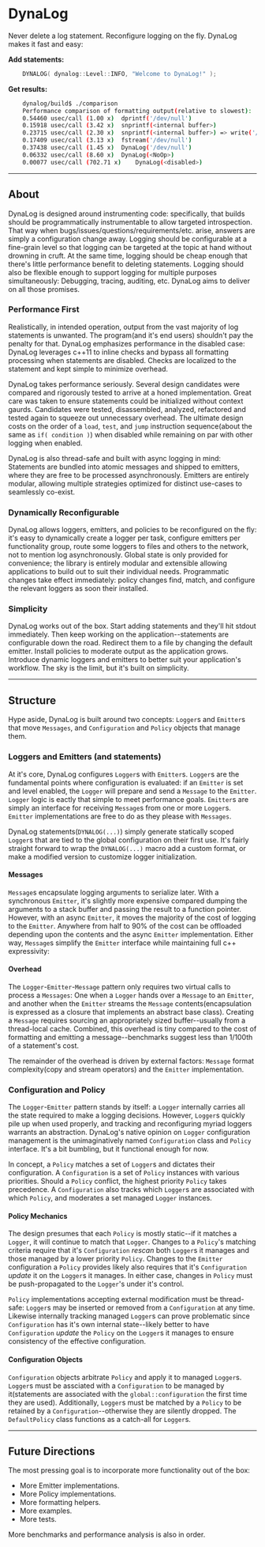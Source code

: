 # DynaLog #

Never delete a log statement. Reconfigure logging on the fly. DynaLog makes it fast and easy:

**Add statements:**

```c++
	DYNALOG( dynalog::Level::INFO, "Welcome to DynaLog!" );
```

**Get results:**

```sh
	dynalog/build$ ./comparison
	Performance comparison of formatting output(relative to slowest):
	0.54460 usec/call (1.00 x)	dprintf('/dev/null')
	0.15918 usec/call (3.42 x)	snprintf(<internal buffer>)
	0.23715 usec/call (2.30 x)	snprintf(<internal buffer>) => write('/dev/null')
	0.17409 usec/call (3.13 x)	fstream('/dev/null')
	0.37438 usec/call (1.45 x)	DynaLog('/dev/null')
	0.06332 usec/call (8.60 x)	DynaLog(<NoOp>)
	0.00077 usec/call (702.71 x)	DynaLog(<disabled>)
```

---

## About ##

DynaLog is designed around instrumenting code: specifically, that builds should be programmatically instrumentable to allow targeted introspection. That way when bugs/issues/questions/requirements/etc. arise, answers are simply a configuration change away. Logging should be configurable at a fine-grain level so that logging can be targeted at the topic at hand without drowning in cruft. At the same time, logging should be cheap enough that there's little performance benefit to deleting statements. Logging should also be flexible enough to support logging for multiple purposes simultaneously: Debugging, tracing, auditing, etc. DynaLog aims to deliver on all those promises.

### Performance First ###

Realistically, in intended operation, output from the vast majority of log statements is unwanted. The program(and it's end users) shouldn't pay the penalty for that. DynaLog emphasizes performance in the disabled case: DynaLog leverages c++11 to inline checks and bypass all formatting processing when statements are disabled. Checks are localized to the statement and kept simple to minimize overhead. 

DynaLog takes performance seriously. Several design candidates were compared and rigorously tested to arrive at a honed implementation. Great care was taken to ensure statements could be initialized without context gaurds. Candidates were tested, disassembled, analyzed, refactored and tested again to squeeze out unnecessary overhead. The ultimate design costs on the order of a `load`, `test`, and `jump` instruction sequence(about the same as `if( condition )`) when disabled while remaining on par with other logging when enabled.

DynaLog is also thread-safe and built with async logging in mind: Statements are bundled into atomic messages and shipped to emitters, where they are free to be processed asynchronously. Emitters are entirely modular, allowing multiple strategies optimized for distinct use-cases to seamlessly co-exist.

### Dynamically Reconfigurable ###

DynaLog allows loggers, emitters, and policies to be reconfigured on the fly: it's easy to dynamically create a logger per task, configure emitters per functionality group, route some loggers to files and others to the network, not to mention log asynchronously. Global state is only provided for convenience; the library is entirely modular and extensible allowing applications to build out to suit their individual needs. Programmatic changes take effect immediately: policy changes find, match, and configure the relevant loggers as soon their installed.

### Simplicity ###

DynaLog works out of the box. Start adding statements and they'll hit stdout immediately. Then keep working on the application--statements are configurable down the road. Redirect them to a file by changing the default emitter. Install policies to moderate output as the application grows. Introduce dynamic loggers and emitters to better suit your application's workflow. The sky is the limit, but it's built on simplicity.

---

## Structure ##

Hype aside, DynaLog is built around two concepts: `Logger`s and `Emitter`s that move `Messages`, and `Configuration` and `Policy` objects that manage them. 

### Loggers and Emitters (and statements) ###

At it's core, DynaLog configures `Logger`s with `Emitter`s. `Logger`s are the fundamental points where configuration is evaluated: if an `Emitter` is set and level enabled, the `Logger` will prepare and send a `Message` to the `Emitter`. `Logger` logic is eactly that simple to meet performance goals. `Emitter`s are simply an interface for receiving `Message`s from one or more `Logger`s. `Emitter` implementations are free to do as they please with `Messages`.

DynaLog statements(`DYNALOG(...)`) simply generate statically scoped `Logger`s that are tied to the global configuration on their first use. It's fairly straight forward to wrap the `DYNALOG(...)` macro add a custom format, or make a modified version to customize logger initialization.

#### Messages ####

`Message`s encapsulate logging arguments to serialize later. With a synchronous `Emitter`, it's slightly more expensive compared dumping the arguments to a stack buffer and passing the result to a function pointer. However, with an async `Emitter`, it moves the majority of the cost of logging to the `Emitter`. Anywhere from half to 90% of the cost can be offloaded depending upon the contents and the async `Emitter` implementation. Either way, `Message`s simplify the `Emitter` interface while maintaining full c++ expressivity:

#### Overhead ####

The `Logger`-`Emitter`-`Message` pattern only requires two virtual calls to process a `Messages`: One when a `Logger` hands over a `Message` to an `Emitter`, and another when the `Emitter` streams the `Message` contents(encapsulation is expressed as a closure that implements an abstract base class). Creating a `Message` requires sourcing an appropriately sized buffer--usually from a thread-local cache. Combined, this overhead is tiny compared to the cost of formatting and emitting a message--benchmarks suggest less than 1/100th of a statement's cost. 

The remainder of the overhead is driven by external factors: `Message` format complexity(copy and stream operators) and the `Emitter` implementation.

### Configuration and Policy ###

The `Logger`-`Emitter` pattern stands by itself: a `Logger` internally carries all the state required to make a logging decisions. However, `Logger`s quickly pile up when used properly, and tracking and reconfiguring myriad loggers warrants an abstraction. DynaLog's native opinion on `Logger` configuration management is the unimaginatively named `Configuration` class and `Policy` interface. It's a bit bumbling, but it functional enough for now.

In concept, a `Policy` matches a set of `Logger`s and dictates their configuration. A `Configuration` is a set of `Policy` instances with various priorities. Should a `Policy` conflict, the highest priority `Policy` takes precedence. A `Configuration` also tracks which `Logger`s are associated with which `Policy`, and moderates a set managed `Logger` instances.

#### Policy Mechanics ####

The design presumes that each `Policy` is mostly static--if it matches a `Logger`, it will continue to match that `Logger`. Changes to a `Policy`'s matching criteria require that it's `Configuration` *rescan* both `Logger`s it manages and those managed by a lower priority `Policy`. Changes to the `Emitter` configuration a `Policy` provides likely also requires that it's `Configuration` *update* it on the `Logger`s it manages. In either case, changes in `Policy` must be push-propagated to the `Logger`'s under it's control.

`Policy` implementations accepting external modification must be thread-safe: `Logger`s may be inserted or removed from a `Configuration` at any time. Likewise internally tracking managed `Logger`s can prove problematic since `Configuration` has it's own internal state--likely better to have `Configuration` *update* the `Policy` on the `Logger`s it manages to ensure consistency of the effective configuration.

#### Configuration Objects ####

`Configuration` objects arbitrate `Policy` and apply it to managed `Logger`s. `Logger`s must be assciated with a `Configuration` to be managed by it(statements are associated with the `global::configuration` the first time they are used). Additionally, `Logger`s must be matched by a `Policy` to be retained by a `Configuration`--otherwise they are silently dropped. The `DefaultPolicy` class functions as a catch-all for `Logger`s.

---

## Future Directions ##

The most pressing goal is to incorporate more functionality out of the box:

  - More Emitter implementations.
  - More Policy implementations.
  - More formatting helpers.
  - More examples.
  - More tests.

More benchmarks and performance analysis is also in order.

